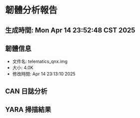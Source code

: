 # 韌體分析報告
## 生成時間: Mon Apr 14 23:52:48 CST 2025

## 韌體信息
- 文件名: telematics_qnx.img
- 大小: 4.0K
- 修改時間: Apr 14 23:13:10 2025

## CAN 日誌分析

## YARA 掃描結果
